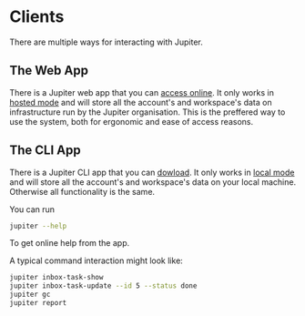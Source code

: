 # Clients

There are multiple ways for interacting with Jupiter.

## The Web App

There is a Jupiter web app that you can [access online](https://jupiter-webui.onrender.com).
It only works in [hosted mode](hosted-vs-local-mode) and will store all the account's and
workspace's data on infrastructure run by the Jupiter organisation. This is the preffered
way to use the system, both for ergonomic and ease of access reasons.

## The CLI App

There is a Jupiter CLI app that you can [dowload](../install.md). It only works in
[local mode](hosted-vs-local-mode.md) and will store all the account's and workspace's
data on your local machine. Otherwise all functionality is the same.

You can run

```bash
jupiter --help
```

To get online help from the app.

A typical command interaction might look like:

```bash
jupiter inbox-task-show
jupiter inbox-task-update --id 5 --status done
jupiter gc
jupiter report
```
